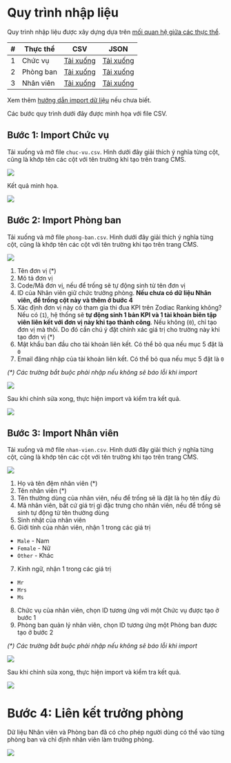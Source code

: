 # Quy trình nhập liệu

Quy trình nhập liệu được xây dựng dựa trên [mối quan hệ giữa các thực thể](entities).

#|Thực thể|CSV|JSON
---|---|---|---
1|Chức vụ|[Tải xuống](assets/csv/chuc-vu.csv ':ignore')|[Tải xuống](assets/json/chuc-vu.json ':ignore')
2|Phòng ban|[Tải xuống](assets/csv/phong-ban.csv ':ignore')|[Tải xuống](assets/json/phong-ban.json ':ignore')
3|Nhân viên|[Tải xuống](assets/csv/nhan-vien.csv ':ignore')|[Tải xuống](assets/json/nhan-vien.json ':ignore')

Xem thêm [hướng dẫn import dữ liệu](import-content?id=bắt-đầu-import) nếu chưa biết.

Các bước quy trình dưới đây được minh họa với file CSV.

## Bước 1: Import Chức vụ

Tải xuống và mở file `chuc-vu.csv`. Hình dưới đây giải thích ý nghĩa từng cột, cũng là khớp tên các cột với tên trường khi tạo trên trang CMS.

![](assets/images/csv-chuc-vu.jpg)

Kết quả minh họa.

![](assets/images/ex-job-titles.jpg)

## Bước 2: Import Phòng ban

Tải xuống và mở file `phong-ban.csv`. Hình dưới đây giải thích ý nghĩa từng cột, cũng là khớp tên các cột với tên trường khi tạo trên trang CMS.

![](assets/images/csv-phong-ban.jpg)

1. Tên đơn vị (*)
2. Mô tả đơn vị
3. Code/Mã đơn vị, nếu để trống sẽ tự động sinh từ tên đơn vị
4. ID của Nhân viên giữ chức trưởng phòng. **Nếu chưa có dữ liệu Nhân viên, để trống cột này và thêm ở bước 4**
5. Xác định đơn vị này có tham gia thi đua KPI trên Zodiac Ranking không? Nếu có (`1`), hệ thống sẽ __tự động sinh 1 bản KPI và 1 tài khoản biên tập viên liên kết với đơn vị này khi tạo thành công__. Nếu không (`0`), chỉ tạo đơn vị mà thôi. Do đó cần chú ý đặt chính xác giá trị cho trường này khi tạo đơn vị (*)
6. Mật khẩu ban đầu cho tài khoản liên kết. Có thể bỏ qua nếu mục 5 đặt là `0`
7. Email đăng nhập của tài khoản liên kết.  Có thể bỏ qua nếu mục 5 đặt là `0`

_(*) Các trường bắt buộc phải nhập nếu không sẽ báo lỗi khi import_

![](assets/images/ui-phong-ban.jpg)

Sau khi chỉnh sửa xong, thực hiện import và kiểm tra kết quả.

![](assets/images/import-phongban.gif)

## Bước 3: Import Nhân viên

Tải xuống và mở file `nhan-vien.csv`. Hình dưới đây giải thích ý nghĩa từng cột, cũng là khớp tên các cột với tên trường khi tạo trên trang CMS.

![](assets/images/csv-nhan-vien.jpg)

1. Họ và tên đệm nhân viên (*)
2. Tên nhân viên (*)
3. Tên thường dùng của nhân viên, nếu để trống sẽ là đặt là họ tên đầy đủ
4. Mã nhân viên, bất cứ giá trị gì đặc trưng cho nhân viên, nếu để trống sẽ sinh tự động từ tên thường dùng
5. Sinh nhật của nhân viên
6. Giới tính của nhân viên, nhận 1 trong các giá trị

- `Male` - Nam
- `Female` - Nữ
- `Other` - Khác

7. Kính ngữ, nhận 1 trong các giá trị

- `Mr`
- `Mrs`
- `Ms`

8. Chức vụ của nhân viên, chọn ID tương ứng với một Chức vụ được tạo ở bước 1
9. Phòng ban quản lý nhân viên, chọn ID tương ứng một Phòng ban được tạo ở bước 2

_(*) Các trường bắt buộc phải nhập nếu không sẽ báo lỗi khi import_

![](assets/images/ui-nhan-vien.jpg)

Sau khi chỉnh sửa xong, thực hiện import và kiểm tra kết quả.

![](assets/images/import-nhanvien.gif)

# Bước 4: Liên kết trưởng phòng

Dữ liệu Nhân viên và Phòng ban đã có cho phép người dùng có thể vào từng phòng ban và chỉ định nhân viên làm trưởng phòng.

![](assets/images/link-truongphong.gif)
